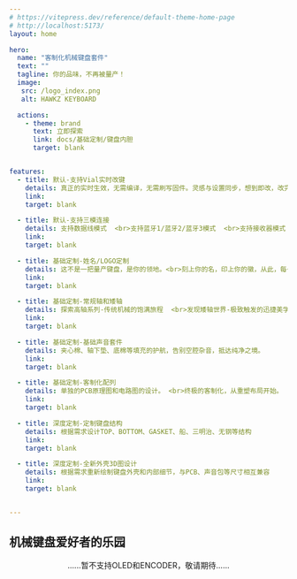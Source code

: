 ```yaml
---
# https://vitepress.dev/reference/default-theme-home-page
# http://localhost:5173/
layout: home

hero:
  name: "客制化机械键盘套件"
  text: ""
  tagline: 你的品味，不再被量产！
  image:
   src: /logo_index.png
   alt: HAWKZ KEYBOARD

  actions:
    - theme: brand
      text: 立即探索
      link: docs/基础定制/键盘内胆
      target: blank


features:
  - title: 默认-支持Vial实时改键
    details: 真正的实时生效，无需编译，无需刷写固件。灵感与设置同步，想到即改，改完即用。
    link: 
    target: blank

  - title: 默认-支持三模连接
    details: 支持数据线模式  <br>支持蓝牙1/蓝牙2/蓝牙3模式  <br>支持接收器模式
    link: 
    target: blank

  - title: 基础定制-姓名/LOGO定制
    details: 这不是一把量产键盘，是你的领地。<br>刻上你的名，印上你的徽，从此，每一次敲击都是自我的回响。
    link: 
    target: blank

  - title: 基础定制-常规轴和矮轴
    details: 探索高轴系列-传统机械的饱满旅程  <br>发现矮轴世界-极致触发的迅捷美学
    link: 
    target: blank

  - title: 基础定制-基础声音套件
    details: 夹心棉、轴下垫、底棉等填充的护航，告别空腔杂音，抵达纯净之境。
    link: 
    target: blank    

  - title: 基础定制-客制化配列
    details: 单独的PCB原理图和电路图的设计。 <br>终极的客制化，从重塑布局开始。
    link: 
    target: blank

  - title: 深度定制-定制键盘结构
    details: 根据需求设计TOP、BOTTOM、GASKET、船、三明治、无钢等结构
    link: 
    target: blank

  - title: 深度定制-全新外壳3D图设计
    details: 根据需求重新绘制键盘外壳和内部细节，与PCB、声音包等尺寸相互兼容
    link: 
    target: blank


---
```


## 机械键盘爱好者的乐园
<style>
.hero-extra {
/*  margin-top: 0rem;   */
  text-align: center;
  color: var(--vp-c-text-2);
}
</style>

<div class="hero-extra">
  <p>......暂不支持OLED和ENCODER，敬请期待......</p>
</div>